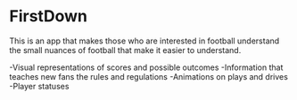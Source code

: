 # FirstDown

This is an app that makes those who are interested in football understand the small nuances of football that make it easier to understand.

-Visual representations of scores and possible outcomes
-Information that teaches new fans the rules and regulations
-Animations on plays and drives
-Player statuses
